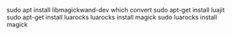 sudo apt install libmagickwand-dev
which convert
sudo apt-get install luajit
sudo apt-get install luarocks
luarocks install magick
sudo luarocks install magick
